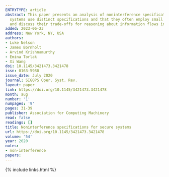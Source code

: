 ```yaml
---
ENTRYTYPE: article
abstract: This paper presents an analysis of noninterference specifications used in a range of formally verified systems. The main findings are that these
  systems use distinct specifications and that they often employ small variations, both complicating their security implications. We categorize these specifications
  and discuss their trade-offs for reasoning about information flows in systems.
added: 2023-06-23
address: New York, NY, USA
authors:
- Luke Nelson
- James Bornholt
- Arvind Krishnamurthy
- Emina Torlak
- Xi Wang
doi: 10.1145/3421473.3421478
issn: 0163-5980
issue_date: July 2020
journal: SIGOPS Oper. Syst. Rev.
layout: paper
link: https://doi.org/10.1145/3421473.3421478
month: aug
number: '1'
numpages: '9'
pages: 31-39
publisher: Association for Computing Machinery
read: false
readings: []
title: Noninterference specifications for secure systems
url: https://doi.org/10.1145/3421473.3421478
volume: '54'
year: 2020
notes:
- non-interference
papers:
---
```

{% include links.html %}
